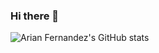 ### Hi there 👋

![Arian Fernandez's GitHub stats](https://github-readme-stats.vercel.app/api?username=ArianFernandez&show_icons=true&theme=transparent)
<!--![ArianFernandez's GitHub stats](https://github-readme-stats.vercel.app/api?username=ArianFernandez&show_icons=true&theme=radical)-->

<!--
**ArianFernandez/ArianFernandez** is a ✨ _special_ ✨ repository because its `README.md` (this file) appears on your GitHub profile.

Here are some ideas to get you started:

- 🔭 I’m currently working on ...
- 🌱 I’m currently learning ...
- 👯 I’m looking to collaborate on ...
- 🤔 I’m looking for help with ...
- 💬 Ask me about ...
- 📫 How to reach me: ...
- 😄 Pronouns: ...
- ⚡ Fun fact: ...
-->
